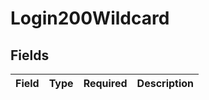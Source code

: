 # Login200Wildcard


## Fields

| Field       | Type        | Required    | Description |
| ----------- | ----------- | ----------- | ----------- |
